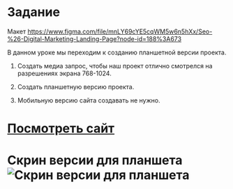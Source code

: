 # Задание

Макет https://www.figma.com/file/mnLY69cYE5cqWM5w6n5hXx/Seo-%26-Digital-Marketing-Landing-Page?node-id=188%3A673

В данном уроке мы переходим к созданию планшетной версии проекта.

1. Создать медиа запрос, чтобы наш проект отлично смотрелся на разрешениях экрана 768-1024.

2. Создать планшетную версию проекта.

3. Мобильную версию сайта создавать не нужно.

# [Посмотреть сайт](https://natalia-orlova.github.io/HTML-CSS-homework7/)

# Скрин версии для планшета![Скрин версии для планшета](https://github.com/Natalia-Orlova/HTML-CSS-homework7/assets/109914840/47e2907f-4927-42cb-b5da-f68155324ca0)